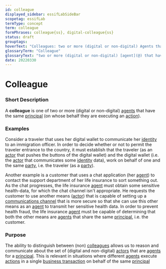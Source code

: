 ```yaml
---
id: colleague
displayed_sidebar: essifLabSideBar
scopetag: essifLab
termType: concept
term: colleague
formPhrases: colleague{ss}, digital-colleague{ss}
status: draft
grouptags:
hoverText: "Colleagues: two or more (digital or non-digital) Agents that have the same Principal (i.e. Party on whose behalf they are executing an Action)."
glossaryTerm: "Colleague"
glossaryText: "two or more (digital or non-digital) [agent](@) that have the same [principal](@) (i.e. [party](@) on whose behalf they are executing an [action](@))."
date: 20220330
---
```


# Colleague

### Short Description

A **colleague** is one of two or more (digital or non-digital) [agents](@) that have the same [principal](@) (on whose behalf they are executing an [action](@)).

### Examples

Consider a traveler that uses her digital wallet to communicate her [identity](@) to an immigration officer. In order to decide whether or not to permit the traveler entrance to the country, it must establish that the traveler (as an [actor](@) that pushes the buttons of the digital wallet) and the digital wallet (i.e. the [actor](@) that communicates some [identity](@) data), work on behalf of one and the same [party](@), i.e. the traveler (as a [party](@)).

Another example is a customer that uses a chat application (her [agent](@)) to contact the support department of her life insurance to sort something out. As the chat progresses, the life insurance [agent](@) must obtain some sensitive health-data, for which the chat channel isn't appropriate. He requests the customer to use another means ([actor](@)) that is capable of setting up a [communications channel](communication-channel@) that is more secure so that she can use this other means as an [agent](@) to transmit her sensitive health data. In order to prevent health fraud, the life insurance [agent](@) must be capable of determining that both the other means are [agents](@) that share the same [principal](@), i.e. the customer.

### Purpose

The ability to distinguish between (non) [colleagues](@) allows us to reason and communicate about the set of (digital and non-digital) [actors](@) that are [agents](@) for a [principal](@). This is relevant in situations where different [agents](@) execute [actions](@) in a single [business transaction](transaction@) on behalf of the same [principal](@)
